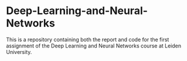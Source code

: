 # Deep-Learning-and-Neural-Networks
This is a repository containing both the report and code for the first assignment of the Deep Learning and Neural Networks course at Leiden University.

